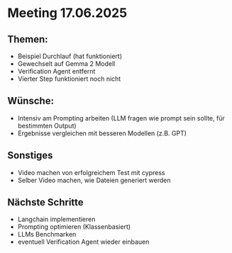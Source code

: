 # Meeting 17.06.2025

## Themen: 

- Beispiel Durchlauf (hat funktioniert)
- Gewechselt auf Gemma 2 Modell
- Verification Agent entfernt
- Vierter Step funktioniert noch nicht


## Wünsche: 
- Intensiv am Prompting arbeiten (LLM fragen wie prompt sein sollte, für bestimmten Output) 
- Ergebnisse vergleichen mit besseren Modellen (z.B. GPT)

## Sonstiges
- Video machen von erfolgreichem Test mit cypress
- Selber Video machen, wie Dateien generiert werden

## Nächste Schritte
- Langchain implementieren
- Prompting optimieren (Klassenbasiert)
- LLMs Benchmarken
- eventuell Verification Agent wieder einbauen

